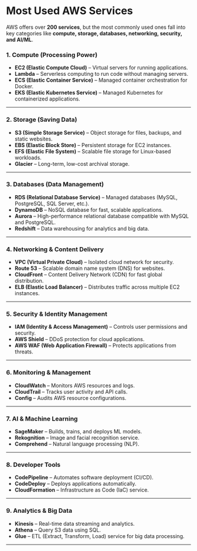 # **Most Used AWS Services**
AWS offers over **200 services**, but the most commonly used ones fall into key categories like **compute, storage, databases, networking, security, and AI/ML**.
### **1. Compute** (Processing Power)
- **EC2 (Elastic Compute Cloud)** – Virtual servers for running applications.
- **Lambda** – Serverless computing to run code without managing servers.
- **ECS (Elastic Container Service)** – Managed container orchestration for Docker.
- **EKS (Elastic Kubernetes Service)** – Managed Kubernetes for containerized applications.
---
### **2. Storage** (Saving Data)
- **S3 (Simple Storage Service)** – Object storage for files, backups, and static websites.
- **EBS (Elastic Block Store)** – Persistent storage for EC2 instances.
- **EFS (Elastic File System)** – Scalable file storage for Linux-based workloads.
- **Glacier** – Long-term, low-cost archival storage.
---
### **3. Databases** (Data Management)
- **RDS (Relational Database Service)** – Managed databases (MySQL, PostgreSQL, SQL Server, etc.).
- **DynamoDB** – NoSQL database for fast, scalable applications.
- **Aurora** – High-performance relational database compatible with MySQL and PostgreSQL.
- **Redshift** – Data warehousing for analytics and big data.
---
### **4. Networking & Content Delivery**
- **VPC (Virtual Private Cloud)** – Isolated cloud network for security.
- **Route 53** – Scalable domain name system (DNS) for websites.
- **CloudFront** – Content Delivery Network (CDN) for fast global distribution.
- **ELB (Elastic Load Balancer)** – Distributes traffic across multiple EC2 instances.
---
### **5. Security & Identity Management**
- **IAM (Identity & Access Management)** – Controls user permissions and security.
- **AWS Shield** – DDoS protection for cloud applications.
- **AWS WAF (Web Application Firewall)** – Protects applications from threats.
---
### **6. Monitoring & Management**
- **CloudWatch** – Monitors AWS resources and logs.
- **CloudTrail** – Tracks user activity and API calls.
- **Config** – Audits AWS resource configurations.
---
### **7. AI & Machine Learning**
- **SageMaker** – Builds, trains, and deploys ML models.
- **Rekognition** – Image and facial recognition service.
- **Comprehend** – Natural language processing (NLP).
---
### **8. Developer Tools**
- **CodePipeline** – Automates software deployment (CI/CD).
- **CodeDeploy** – Deploys applications automatically.
- **CloudFormation** – Infrastructure as Code (IaC) service.
---
### **9. Analytics & Big Data**
- **Kinesis** – Real-time data streaming and analytics.
- **Athena** – Query S3 data using SQL.
- **Glue** – ETL (Extract, Transform, Load) service for big data processing.
---